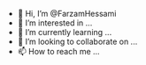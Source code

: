 - 👋 Hi, I’m @FarzamHessami
- 👀 I’m interested in ...
- 🌱 I’m currently learning ...
- 💞️ I’m looking to collaborate on ...
- 📫 How to reach me ...

<!---
FarzamHessami/FarzamHessami is a ✨ special ✨ repository because its `README.md` (this file) appears on your GitHub profile.
You can click the Preview link to take a look at your changes.
--->

